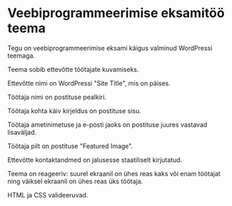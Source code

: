 # Veebiprogrammeerimise eksamitöö teema

Tegu on veebiprogrammeerimise eksami käigus valminud WordPressi teemaga.

Teema sobib ettevõtte töötajate kuvamiseks.

Ettevõtte nimi on WordPressi "Site Title", mis on päises.

Töötaja nimi on postituse pealkiri.

Töötaja kohta käiv kirjeldus on postituse sisu.

Töötaja ametinimetuse ja e-posti jaoks on postituse juures vastavad lisaväljad.

Töötaja pilt on postituse "Featured Image".

Ettevõtte kontaktandmed on jalusesse staatiliselt kirjutatud.

Teema on reageeriv: suurel ekraanil on ühes reas kaks või enam töötajat ning väiksel ekraanil on ühes reas üks töötaja.

HTML ja CSS valideeruvad.
